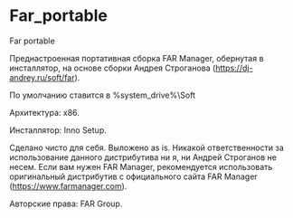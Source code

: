 # Far_portable
Far portable

Преднастроенная портативная сборка FAR Manager, обернутая в инсталлятор, на основе сборки Андрея Строганова (https://dj-andrey.ru/soft/far).

По умолчанию ставится в %system_drive%\Soft

Архитектура: x86.

Инсталлятор: Inno Setup.

Сделано чисто для себя. Выложено as is. Никакой ответственности за использование данного дистрибутива ни я, ни Андрей Строганов не несем. Если вам нужен FAR Manager, рекомендуется использовать оригинальный дистрибутив с официального сайта FAR Manager (https://www.farmanager.com).

Авторские права: FAR Group.
